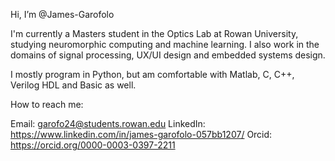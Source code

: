Hi, I’m @James-Garofolo

I'm currently a Masters student in the Optics Lab at Rowan University, studying neuromorphic computing and machine learning. I also work in the domains of signal processing, UX/UI design and embedded systems design. 

I mostly program in Python, but am comfortable with Matlab, C, C++, Verilog HDL and Basic as well. 

How to reach me: 

Email: garofo24@students.rowan.edu
LinkedIn: https://www.linkedin.com/in/james-garofolo-057bb1207/
Orcid: https://orcid.org/0000-0003-0397-2211
